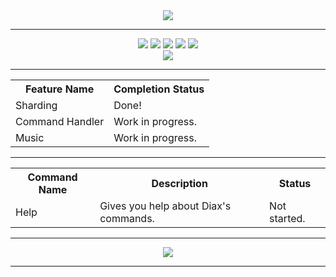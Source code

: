 <!--TODO: Make this look pretty-->
<div align = "center">
  <a href="https://github.com/Comportment/Diax/tree/Diax-Azote"><img src="https://camo.githubusercontent.com/aae645921623a8d2c36742582d3dd3598bd219ed/687474703a2f2f666f6e746d656d652e636f6d2f7065726d616c696e6b2f3137303332382f34386664663364303837373263636166653639363536356630323936616465392e706e67"></a>
  <hr>
  <a href="https://bfnt.io/"><img src = "https://img.shields.io/badge/Supported_By-Blackfields_Network-red.svg"></a>
  <a href="https://github.com/Comportment"><img src="https://img.shields.io/badge/Made_By-Comportment-green.svg"></a>
  <a href="https://github.com/Comportment"><img src="https://img.shields.io/badge/Version_Number-0.0.3-yellow.svg"></a>
  <a href="https://github.com/Truency"><img src="https://img.shields.io/badge/Inspired_By-Nomsy-lightgrey.svg"></a>
  <a href="https://PayPal.me/Comportment"><img src="https://img.shields.io/badge/Donate-PayPal-blue.svg"></a>
  <br>
  <a href="https://discord.gg/c6M8PJZ"><img src="https://discordapp.com/api/guilds/293889712014360586/embed.png"></a>
  <hr>
  <table>
    <tr>
      <th>Feature Name</th>
      <th>Completion Status</th> 
    </tr>
    <tr>
      <td>Sharding</td>
      <td>Done!</td>
    </tr>
    <tr>
      <td>Command Handler</td>
      <td>Work in progress.</td>
    </tr>
    <tr>
      <td>Music</td>
      <td>Work in progress.</td> 
    </tr>
  </table>
  <hr>
  <table>
    <tr>
      <th>Command Name</th>
      <th>Description</th> 
      <th>Status</th>
    </tr>
    <tr>
      <td>Help</td>
      <td>Gives you help about Diax's commands.</td>
      <td>Not started.</td>
    </tr>
  </table>
  <hr>
  <a href="https://chromaryu.net"><img src="https://camo.githubusercontent.com/f6b5ddf0accb05a51ed1b62d11393576ca83ab64/68747470733a2f2f6368726f6d617279752e6e65742f696d616765732f62616e6e6572732f6368726f6d617279757575757575757575752e706e67"></a>
  <br>
  <hr>
</div>
